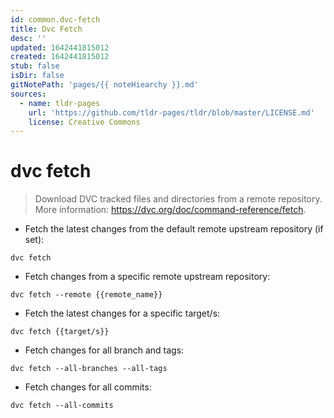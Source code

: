 ```yaml
---
id: common.dvc-fetch
title: Dvc Fetch
desc: ''
updated: 1642441815012
created: 1642441815012
stub: false
isDir: false
gitNotePath: 'pages/{{ noteHiearchy }}.md'
sources:
  - name: tldr-pages
    url: 'https://github.com/tldr-pages/tldr/blob/master/LICENSE.md'
    license: Creative Commons
---
```

# dvc fetch

> Download DVC tracked files and directories from a remote repository.
> More information: <https://dvc.org/doc/command-reference/fetch>.

- Fetch the latest changes from the default remote upstream repository (if set):

`dvc fetch`

- Fetch changes from a specific remote upstream repository:

`dvc fetch --remote {{remote_name}}`

- Fetch the latest changes for a specific target/s:

`dvc fetch {{target/s}}`

- Fetch changes for all branch and tags:

`dvc fetch --all-branches --all-tags`

- Fetch changes for all commits:

`dvc fetch --all-commits`

